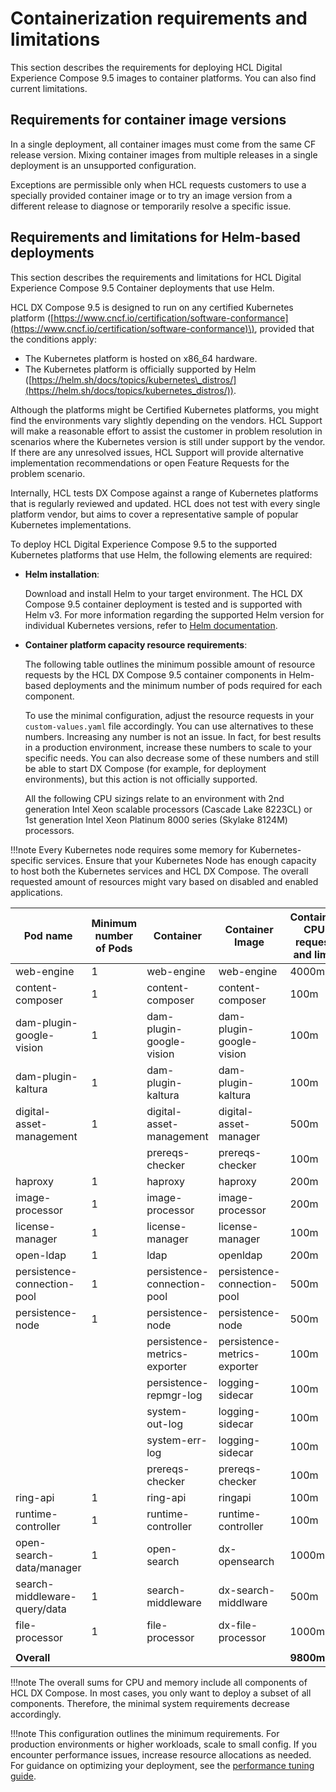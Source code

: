 # Containerization requirements and limitations

This section describes the requirements for deploying HCL Digital Experience Compose 9.5 images to container platforms. You can also find current limitations.

<!--
Consult the [HCL Digital Experience 9.5 Support Statements](https://support.hcltechsw.com/csm?id=kb_article&sysparm_article=KB0013514&sys_kb_id=17d6296a1b5df34077761fc58d4bcb03) on the HCL DX Support pages for the latest updates on supported platforms, components, and release levels.
-->

## Requirements for container image versions

In a single deployment, all container images must come from the same CF release version. Mixing container images from multiple releases in a single deployment is an unsupported configuration.

Exceptions are permissible only when HCL requests customers to use a specially provided container image or to try an image version from a different release to diagnose or temporarily resolve a specific issue.

## Requirements and limitations for Helm-based deployments

This section describes the requirements and limitations for HCL Digital Experience Compose 9.5 Container deployments that use Helm.

HCL DX Compose 9.5 is designed to run on any certified Kubernetes platform \([https://www.cncf.io/certification/software-conformance](https://www.cncf.io/certification/software-conformance)\), provided that the conditions apply:

- The Kubernetes platform is hosted on x86\_64 hardware.
- The Kubernetes platform is officially supported by Helm ([https://helm.sh/docs/topics/kubernetes\_distros/](https://helm.sh/docs/topics/kubernetes_distros/)).

<!-- 
For the list of Kubernetes versions that are tested and supported by HCL, refer to the [HCL DX supported hardware and software statements](https://support.hcltechsw.com/csm?id=kb_article&sysparm_article=KB0013514&sys_kb_id=ba230c701b983c50f37655352a4bcb29) page.
-->

Although the platforms might be Certified Kubernetes platforms, you might find the environments vary slightly depending on the vendors. HCL Support will make a reasonable effort to assist the customer in problem resolution in scenarios where the Kubernetes version is still under support by the vendor. If there are any unresolved issues, HCL Support will provide alternative implementation recommendations or open Feature Requests for the problem scenario.

Internally, HCL tests DX Compose against a range of Kubernetes platforms that is regularly reviewed and updated. HCL does not test with every single platform vendor, but aims to cover a representative sample of popular Kubernetes implementations. <!-- See the [HCL DX supported hardware and software statements](https://support.hcltechsw.com/csm?id=kb_article&sysparm_article=KB0013514&sys_kb_id=ba230c701b983c50f37655352a4bcb29) on the HCL Support Knowledge Base for additional details.
-->

To deploy HCL Digital Experience Compose 9.5 to the supported Kubernetes platforms that use Helm, the following elements are required:

- **Helm installation**:

    Download and install Helm to your target environment. The HCL DX Compose 9.5 container deployment is tested and is supported with Helm v3. For more information regarding the supported Helm version for individual Kubernetes versions, refer to [Helm documentation](https://helm.sh/).

- **Container platform capacity resource requirements**:

   The following table outlines the minimum possible amount of resource requests by the HCL DX Compose 9.5 container components in Helm-based deployments and the minimum number of pods required for each component.

   To use the minimal configuration, adjust the resource requests in your `custom-values.yaml` file accordingly. You can use alternatives to these numbers. Increasing any number is not an issue. In fact, for best results in a production environment, increase these numbers to scale to your specific needs. You can also decrease some of these numbers and still be able to start DX Compose (for example, for deployment environments), but this action is not officially supported.

   All the following CPU sizings relate to an environment with 2nd generation Intel Xeon scalable processors (Cascade Lake 8223CL) or 1st generation Intel Xeon Platinum 8000 series (Skylake 8124M) processors.

!!!note
    Every Kubernetes node requires some memory for Kubernetes-specific services. Ensure that your Kubernetes Node has enough capacity to host both the Kubernetes services and HCL DX Compose. The overall requested amount of resources might vary based on disabled and enabled applications.

| **Pod name** | **Minimum number of Pods** | **Container** | **Container Image** | **Container CPU request and limit** | **Container Memory request and limit** |
|---|---|---|---|---|---|
| web-engine | 1 | web-engine | web-engine | 4000m | 6144Mi |
| content-composer | 1 | content-composer | content-composer | 100m | 128Mi |
| dam-plugin-google-vision | 1 | dam-plugin-google-vision | dam-plugin-google-vision | 100m | 384Mi |
| dam-plugin-kaltura | 1 | dam-plugin-kaltura | dam-plugin-kaltura | 100m | 128Mi |
| digital-asset-management | 1 | digital-asset-management | digital-asset-manager | 500m | 1512Mi |
|  |  | prereqs-checker | prereqs-checker | 100m | 64Mi |
| haproxy | 1 | haproxy | haproxy | 200m | 300Mi |
| image-processor | 1 | image-processor | image-processor | 200m | 2048Mi |
| license-manager | 1 | license-manager | license-manager | 100m | 300Mi |
| open-ldap | 1 | ldap | openldap | 200m | 768Mi |
| persistence-connection-pool | 1 | persistence-connection-pool | persistence-connection-pool | 500m | 512Mi |
| persistence-node | 1 | persistence-node | persistence-node | 500m | 1024Mi |
|  |  | persistence-metrics-exporter | persistence-metrics-exporter | 100m | 128Mi |
|  |  | persistence-repmgr-log | logging-sidecar | 100m | 64Mi |
|  |  | system-out-log | logging-sidecar | 100m | 64Mi |
|  |  | system-err-log | logging-sidecar | 100m | 64Mi |
|  |  | prereqs-checker | prereqs-checker | 100m | 64Mi |
| ring-api | 1 | ring-api | ringapi | 100m | 256Mi |
| runtime-controller | 1 | runtime-controller | runtime-controller | 100m | 256Mi |
| open-search-data/manager | 1 | open-search | dx-opensearch |1000m | 1536Mi |
| search-middleware-query/data | 1 | search-middleware | dx-search-middlware | 500m | 512Mi |
| file-processor | 1 | file-processor | dx-file-processor | 1000m | 2048Mi |
|  |  |  |  |  |  |
| **Overall** |  |  |  | **9800m** | **18304Mi** |

!!!note
    The overall sums for CPU and memory include all components of HCL DX Compose. 
    In most cases, you only want to deploy a subset of all components. Therefore, the minimal system requirements decrease accordingly.

!!!note
    This configuration outlines the minimum requirements. For production environments or higher workloads, scale to small config. If you encounter performance issues, increase resource allocations as needed. For guidance on optimizing your deployment, see the [performance tuning guide](../../../guide_me/performance_tuning/kubernetes/index.md).

<!--
!!!important
    For the recommended disk storage per PersistentVolume, refer to the `values.yaml` file. The relevant values can be found in the `volumes` section of the `values.yaml file` in the `requests.storage` parameter of each Volume. Note that the required size increases with every core upgrade from one cumulative fix to another. For best results, clean up your previous profiles after you confirm that the new profile is working. See related [Core Profile Check](../../../deployment/install/container/helm_deployment/preparation/optional_tasks/optional-core-prereqs-checker.md#core-profile-check) and [Storage Space Check](../../../deployment/install/container/helm_deployment/preparation/optional_tasks/optional-core-prereqs-checker.md#storage-space-check).

## Prereqs Checker For DX Deployment

HCL DX introduced a tool called Prereqs Checker that runs a number of checks to confirm whether the prerequisites for various components are met.  

You can get the result of these checks from the container logs of the `prereqs-checker` container in the pod where Prereqs Checker is installed. For more information, see [Configure Prereqs Checker For DX Deployment](../../../deployment/install/container/helm_deployment/preparation/optional_tasks/optional-core-prereqs-checker.md).  

For these checks, one separate sidecar container is deployed with the main application container. This is a lightweight container so the main application performance is not affected.

The main objective of the Prereqs Checker is to learn whether the specified prerequisites are met and to inform users about the result in the logs, that is, if the checks have passed or failed. You can also use the tool to check basic information about the file system of the mounted volumes, which helps track issues related to the file systems.

Starting CF213, [Core Profile Check](../../../deployment/install/container/helm_deployment/preparation/optional_tasks/optional-core-prereqs-checker.md#configure-prereqs-checker-for-dx-deployment) is introduced to check whether the file system has the minimum storage capacity available for upgrade. You can [print the logs](../../../deployment/install/container/helm_deployment/preparation/optional_tasks/optional-core-prereqs-checker.md#how-to-manually-trigger-the-checks) of the Prereqs Checker to see whether the check passed or failed. For best results, clean up the previous profile if the check failed before upgrading.



???+ info "Related information"
    - [HCL Digital Experience 9.5 Roadmap: Container deployment](../container_deployment/rm_container/rm_container_deployment.md)
    - [DX Kubernetes support matrix](../../system_requirements/kubernetes/kubernetes-runtime.md)
    - [Deploy DX 9.5 Container to Red Hat OpenShift](../containerization/openshift.md)
    - [Deploy DX Container to Amazon EKS](../containerization/kubernetes_eks.md)
    - [Deploy DX CF192 and later release Containers to Amazon EKS](../containerization/kubernetes_eks_cf192andlater.md)
    - [Deploy DX CF191 and earlier release Containers to Amazon EKS](../containerization/kubernetes_eks_cf191andearlier.md)
-->
